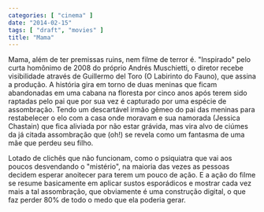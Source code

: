 ```yaml
---
categories: [ "cinema" ]
date: "2014-02-15"
tags: [ "draft", "movies" ]
title: "Mama"
---
```

Mama, além de ter premissas ruins, nem filme de terror é. "Inspirado"
pelo curta homônimo de 2008 do próprio Andrés Muschietti, o diretor
recebe visibilidade através de Guillermo del Toro (O Labirinto do Fauno),
que assina a produção. A história gira em torno de duas meninas que
ficam abandonadas em uma cabana na floresta por cinco anos após terem
sido raptadas pelo pai que por sua vez é capturado por uma espécie de
assombração. Tendo um descartável irmão gêmeo do pai das meninas
para restabelecer o elo com a casa onde moravam e sua namorada (Jessica
Chastain) que fica aliviada por não estar grávida, mas vira alvo de
ciúmes da já citada assombração que (oh!) se revela como um fantasma
de uma mãe que perdeu seu filho.

Lotado de clichês que não funcionam, como o psiquiatra que vai aos
poucos desvendando o "mistério", na maioria das vezes as pessoas decidem
esperar anoitecer para terem um pouco de ação. E a ação do filme se
resume basicamente em aplicar sustos esporádicos e mostrar cada vez
mais a tal assombração, que obviamente é uma construção digital,
o que faz perder 80% de todo o medo que ela poderia gerar.
